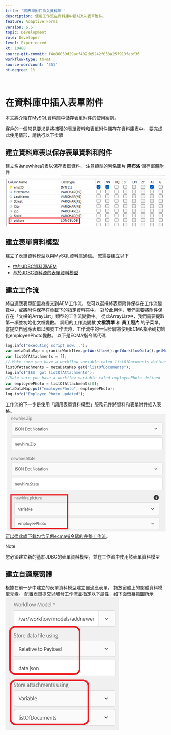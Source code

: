 ```yaml
---
title: '將表單附件插入資料庫 '
description: 使用工作流在資料庫中插AEM入表單附件。
feature: Adaptive Forms
version: 6.5
topic: Development
role: Developer
level: Experienced
kt: 10488
source-git-commit: f4e86059d29acf402de5242f033a25f913febf36
workflow-type: tm+mt
source-wordcount: '351'
ht-degree: 1%

---
```


# 在資料庫中插入表單附件

本文將介紹在MySQL資料庫中儲存表單附件的使用案例。

客戶的一個常見要求是將捕獲的表單資料和表單附件儲存在資料庫表中。
要完成此使用情形，請執行以下步驟

## 建立資料庫表以保存表單資料和附件

建立名為newhire的表以保存表單資料。 注意類型的列名圖片 **隆布洛** 儲存窗體附件
![表模式](assets/insert-picture-table.png)

## 建立表單資料模型

建立了表單資料模型以與MySQL資料庫通信。 您需要建立以下

* [中的JDBC資料源AEM](./data-integration-technical-video-setup.md)
* [基於JDBC資料源的表單資料模型](./jdbc-data-model-technical-video-use.md)

## 建立工作流

將自適應表單配置為提交到AEM工作流，您可以選擇將表單附件保存在工作流變數中，或將附件保存在負載下的指定資料夾中。 對於此用例，我們需要將附件保存在「文檔的ArrayList」類型的工作流變數中。 從此ArrayList中，我們需要提取第一項並初始化文檔變數。 調用的工作流變數 **文檔清單** 和 **員工照片** 的子菜單。
當提交自適應表單以觸發工作流時，工作流中的一個步驟將使用ECMA指令碼初始化employeePhoto變數。 以下是ECMA指令碼代碼

```javascript
log.info("executing script now...");
var metaDataMap = graniteWorkItem.getWorkflow().getWorkflowData().getMetaDataMap();
var listOfAttachments = [];
// Make sure you have a workflow variable caled listOfDocuments defined
listOfAttachments = metaDataMap.get("listOfDocuments");
log.info("$$$  got listOfAttachments");
//Make sure you have a workflow variable caled employeePhoto defined
var employeePhoto = listOfAttachments[0];
metaDataMap.put("employeePhoto", employeePhoto);
log.info("Employee Photo updated");
```

工作流的下一步是使用「調用表單資料模型」服務元件將資料和表單附件插入表格。
![插入 — pic](assets/fdm-insert-pic.png)
[可以從此處下載包含示例ecma指令碼的完整工作流](assets/add-new-employee.zip)。

>[!NOTE]
> 您必須建立新的基於JDBC的表單資料模型，並在工作流中使用該表單資料模型

## 建立自適應窗體

根據在前一步中建立的表單資料模型建立自適應表單。 拖放窗體上的窗體資料模型元素。 配置表單提交以觸發工作流並指定以下屬性，如下面螢幕抓圖所示
![表單附件](assets/form-attachments.png)